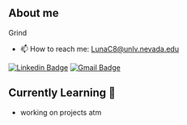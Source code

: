 
<!--
**cruzluna/cruzluna** is a ✨ _special_ ✨ repository because its `README.md` (this file) appears on your GitHub profile.

Here are some ideas to get you started:

- 🔭 I’m currently working on ...
- 🌱 I’m currently learning ...
- 👯 I’m looking to collaborate on ...
- 🤔 I’m looking for help with ...
- 💬 Ask me about ...
- 📫 How to reach me: ...
- 😄 Pronouns: ...
- ⚡ Fun fact: ...
-->
## About me
Grind

- 📫 How to reach me: LunaC8@unlv.nevada.edu

[![Linkedin Badge](https://img.shields.io/badge/-LinkedIn-blue?style=flat-square&logo=Linkedin&logoColor=white&link=https://www.linkedin.com/in/cruz-luna-335753212/)](https://www.linkedin.com/in/cruz-luna-335753212/)
[![Gmail Badge](https://img.shields.io/badge/-Gmail-d14836?style=flat-square&logo=Gmail&logoColor=white&link=mailto:LunaC8@unlv.nevada.edu)](mailto:LunaC8@unlv.nevada.edu)

## Currently Learning :brain:
-  working on projects atm

